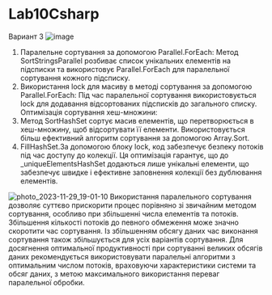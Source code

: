 # Lab10Csharp

Вариант 3
![image](https://github.com/Benziks/Lab10Csharp/assets/93828305/9ea13cae-b68d-4474-92a7-06a6316c533d)

1. Паралельне сортування за допомогою Parallel.ForEach:
Метод SortStringsParallel розбиває список унікальних елементів на підсписки та використовує Parallel.ForEach для паралельної сортування кожного підсписку.
2. Використання lock для масиву в методі сортування за допомогою Parallel.ForEach:
Під час паралельної сортування використовується lock для додавання відсортованих підсписків до загального списку.
Оптимізація сортування хеш-множини:
3. Метод SortHashSet сортує масив елементів, що перетворюється в хеш-множину, щоб відсортувати її елементи. Використовується більш ефективний алгоритм сортування за допомогою Array.Sort.
4. FillHashSet.За допомогою блоку lock, код забезпечує безпеку потоків під час доступу до колекції. Ця оптимізація гарантує, що до _uniqueElementsHashSet додаються лише унікальні елементи, що забезпечує швидке і ефективне заповнення колекції без дублювання елементів.
   
![photo_2023-11-29_19-01-10](https://github.com/Benziks/Lab10Csharp/assets/93828305/3ef0a741-9cfa-483f-9bc5-4e7776abfa38)
Використання паралельного сортування дозволяє суттєво прискорити процес порівняно зі звичайним методом сортування, особливо при збільшенні числа елементів та потоків. Збільшення кількості потоків до певного обмеження може значно скоротити час сортування. Із збільшенням обсягу даних час виконання сортування також збільшується для усіх варіантів сортування. Для досягнення оптимальної продуктивності при сортуванні великих обсягів даних рекомендується використовувати паралельні алгоритми з оптимальним числом потоків, враховуючи характеристики системи та обсяг даних, з метою максимального використання переваг паралельної обробки.
